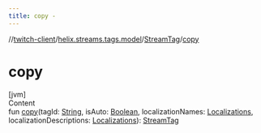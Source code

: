 ```yaml
---
title: copy -
---
```

//[twitch-client](../../index.md)/[helix.streams.tags.model](../index.md)/[StreamTag](index.md)/[copy](copy.md)



# copy  
[jvm]  
Content  
fun [copy](copy.md)(tagId: [String](https://kotlinlang.org/api/latest/jvm/stdlib/kotlin/-string/index.html), isAuto: [Boolean](https://kotlinlang.org/api/latest/jvm/stdlib/kotlin/-boolean/index.html), localizationNames: [Localizations](../-localizations/index.md), localizationDescriptions: [Localizations](../-localizations/index.md)): [StreamTag](index.md)  



